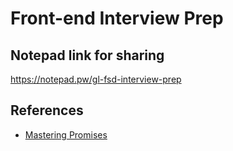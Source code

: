 # Front-end Interview Prep

## Notepad link for sharing
https://notepad.pw/gl-fsd-interview-prep

## References
- [Mastering Promises](https://www.google.com/search?q=promise+eric+elliott&oq=promise+eric+elliott&aqs=chrome..69i57.4167j0j7&sourceid=chrome&ie=UTF-8)
